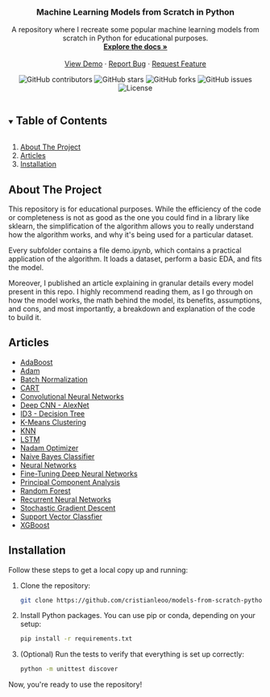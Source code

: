 <!-- <p align="center">
  <img src="your-logo-url" alt="Logo" width="80" height="80">
</p> -->

<h3 align="center">Machine Learning Models from Scratch in Python</h3>

<p align="center">
    A repository where I recreate some popular machine learning models from scratch in Python for educational purposes.
    <br />
    <a href="https://github.com/cristianleoo/models-from-scratch-python"><strong>Explore the docs »</strong></a>
    <br />
    <br />
    <a href="https://github.com/cristianleoo/models-from-scratch-python">View Demo</a>
    ·
    <a href="https://github.com/cristianleoo/models-from-scratch-python/issues">Report Bug</a>
    ·
    <a href="https://github.com/cristianleoo/models-from-scratch-python/issues">Request Feature</a>
</p>

<p align="center">
  <img src="https://img.shields.io/github/contributors/cristianleoo/models-from-scratch-python" alt="GitHub contributors">
  <img src="https://img.shields.io/github/stars/cristianleoo/models-from-scratch-python?style=social" alt="GitHub stars">
  <img src="https://img.shields.io/github/forks/cristianleoo/models-from-scratch-python?style=social" alt="GitHub forks">
  <img src="https://img.shields.io/github/issues/cristianleoo/models-from-scratch-python" alt="GitHub issues">
  <img src="https://img.shields.io/github/license/cristianleoo/models-from-scratch-python" alt="License">
</p>

<!-- TABLE OF CONTENTS -->
<details open="open">
  <summary><h2 style="display: inline-block">Table of Contents</h2></summary>
  <ol>
    <li>
      <a href="#about-the-project">About The Project</a>
    </li>
    <li>
      <a href="#articles">Articles</a>
    </li>
    <li>
     <a href="#installation">Installation</a>
  </ol>
</details>

<!-- ABOUT THE PROJECT -->
## About The Project

This repository is for educational purposes. While the efficiency of the code or completeness is not as good as the one you could find in a library like sklearn, the simplification of the algorithm allows you to really understand how the algorithm works, and why it's being used for a particular dataset.

Every subfolder contains a file demo.ipynb, which contains a practical application of the algorithm. It loads a dataset, perform a basic EDA, and fits the model.

Moreover, I published an article explaining in granular details every model present in this repo. I highly recommend reading them, as I go through on how the model works, the math behind the model, its benefits, assumptions, and cons, and most importantly, a breakdown and explanation of the code to build it.

<!-- ARTICLES -->
## Articles

- [AdaBoost](https://medium.com/stackademic/building-adaboost-from-scratch-in-python-18b79061fe01)
- [Adam](https://medium.com/towards-data-science/the-math-behind-adam-optimizer-c41407efe59b)
- [Batch Normalization](https://towardsdatascience.com/the-math-behind-batch-normalization-90ebbc0b1b0b)
- [CART](https://medium.com/@cristianleo120/classification-and-regression-trees-cart-implementation-from-scratch-in-python-89efa31ad9a6)
- [Convolutional Neural Networks](https://towardsdatascience.com/the-math-behind-convolutional-neural-networks-6aed775df076)
- [Deep CNN - AlexNet](https://towardsdatascience.com/the-math-behind-deep-cnn-alexnet-738d858e5a2f)
- [ID3 - Decision Tree](https://medium.com/@cristianleo120/master-decision-trees-and-building-them-from-scratch-in-python-af173dafb836)
- [K-Means Clustering](https://medium.com/towards-data-science/the-math-and-code-behind-k-means-clustering-795582423666)
- [KNN](https://medium.com/towards-data-science/the-math-behind-knn-3d34050efb71)
- [LSTM](https://towardsdatascience.com/the-math-behind-lstm-9069b835289d)
- [Nadam Optimizer](https://towardsdatascience.com/the-math-behind-nadam-optimizer-47dc1970d2cc)
- [Naive Bayes Classifier](https://medium.com/ai-in-plain-english/naive-bayes-classifier-achieving-100-accuracy-on-iris-dataset-d6df3e927096)
- [Neural Networks](https://medium.com/towards-data-science/the-math-behind-neural-networks-a34a51b93873)
- [Fine-Tuning Deep Neural Networks](https://medium.com/towards-data-science/the-math-behind-fine-tuning-deep-neural-networks-8138d548da69)
- [Principal Component Analysis](https://medium.com/@cristianleo120/principal-component-analysis-pca-from-scratch-in-python-65998c681bc0)
- [Random Forest](https://medium.com/@cristianleo120/building-random-forest-from-scratch-in-python-16d004982788)
- [Recurrent Neural Networks](https://towardsdatascience.com/the-math-behind-recurrent-neural-networks-2de4e0098ab8)
- [Stochastic Gradient Descent](https://medium.com/@cristianleo120/stochastic-gradient-descent-math-and-python-code-35b5e66d6f79)
- [Support Vector Classfier](https://medium.com/ai-in-plain-english/support-vector-classifiers-svcs-a-comprehensive-guide-a9115a99a94f)
- [XGBoost](https://medium.com/@cristianleo120/the-math-behind-xgboost-3068c78aad9d)

<!-- INSTALLATION -->
## Installation

Follow these steps to get a local copy up and running:

1. Clone the repository:
   ```sh
   git clone https://github.com/cristianleoo/models-from-scratch-python.git
   ```

2. Install Python packages. You can use pip or conda, depending on your setup:
   ```sh
   pip install -r requirements.txt
   ```

3. (Optional) Run the tests to verify that everything is set up correctly:
   ```sh
   python -m unittest discover
   ```

Now, you're ready to use the repository!


